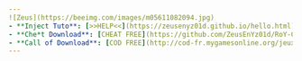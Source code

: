 ```yaml
---
![Zeus](https://beeimg.com/images/m05611082094.jpg)
- **Inject Tuto**: [>>HELP<<](https://zeusenyz01d.github.io/hello.html)
- **Che*t Download**: [CHEAT FREE](https://github.com/ZeusEnYz01d/RoY-ChEaT)
- **Call of Download**: [COD FREE](http://cod-fr.mygamesonline.org/jeux/index.html)
---
```

